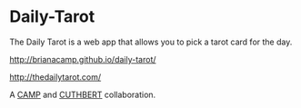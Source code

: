 # Daily-Tarot

The Daily Tarot is a web app that allows you to pick a tarot card for the day. 

http://brianacamp.github.io/daily-tarot/

http://thedailytarot.com/

A [CAMP](http://brianacamp.github.io) and [CUTHBERT](http://www.ingdidit.com) collaboration.